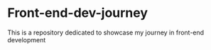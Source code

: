 # Front-end-dev-journey
This is a repository dedicated to showcase my journey in front-end development
